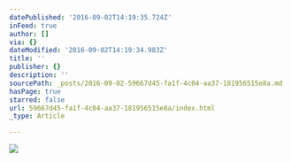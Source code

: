 ```yaml
---
datePublished: '2016-09-02T14:19:35.724Z'
inFeed: true
author: []
via: {}
dateModified: '2016-09-02T14:19:34.983Z'
title: ''
publisher: {}
description: ''
sourcePath: _posts/2016-09-02-59667d45-fa1f-4c04-aa37-181956515e8a.md
hasPage: true
starred: false
url: 59667d45-fa1f-4c04-aa37-181956515e8a/index.html
_type: Article

---
```

![](https://the-grid-user-content.s3-us-west-2.amazonaws.com/e137a62b-1955-414b-b379-3e1aec5d50ba.jpg)